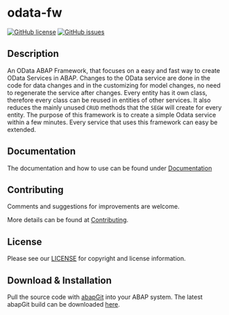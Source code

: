 # odata-fw

[![GitHub license](https://img.shields.io/github/license/miggi92/odata-fw?style=for-the-badge)](https://github.com/miggi92/odata-fw/blob/master/LICENSE.md)
[![GitHub issues](https://img.shields.io/github/issues/miggi92/odata-fw?style=for-the-badge)](https://github.com/miggi92/odata-fw/issues)

## Description

An OData ABAP Framework, that focuses on a easy and fast way to create OData Services in ABAP. Changes to the OData service are done in the code for data changes and in the customizing for model changes, no need to regenerate the service after changes.
Every entity has it own class, therefore every class can be reused in entities of other services. 
It also reduces the mainly unused `CRUD` methods that the `SEGW` will create for every entity.
The purpose of this framework is to create a simple Odata service within a few minutes. 
Every service that uses this framework can easy be extended.

## Documentation
The documentation and how to use can be found under [Documentation](https://miggi92.github.io/odata-fw/)

## Contributing

Comments and suggestions for improvements are welcome.

More details can be found at [Contributing](./CONTRIBUTING.md).

## License

Please see our [LICENSE](./LICENSE.md) for copyright and license information.

## Download & Installation

Pull the source code with [abapGit](https://github.com/abapGit/abapGit/) into your ABAP system. The latest abapGit build can be downloaded [here](https://raw.githubusercontent.com/abapGit/build/main/zabapgit.abap).
